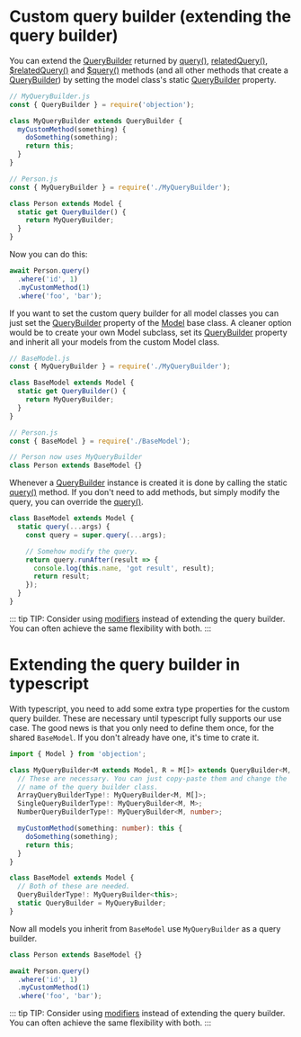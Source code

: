 # Custom query builder (extending the query builder)

You can extend the [QueryBuilder](/api/query-builder/) returned by [query()](/api/model/static-methods.html#static-query), [relatedQuery()](/api/model/static-methods.html#static-relatedquery), [\$relatedQuery()](/api/model/instance-methods.html#relatedquery) and [\$query()](/api/model/instance-methods.html#query) methods (and all other methods that create a [QueryBuilder](/api/query-builder/)) by setting the model class's static [QueryBuilder](/api/model/static-methods.html#static-querybuilder) property.

```js
// MyQueryBuilder.js
const { QueryBuilder } = require('objection');

class MyQueryBuilder extends QueryBuilder {
  myCustomMethod(something) {
    doSomething(something);
    return this;
  }
}

// Person.js
const { MyQueryBuilder } = require('./MyQueryBuilder');

class Person extends Model {
  static get QueryBuilder() {
    return MyQueryBuilder;
  }
}
```

Now you can do this:

```js
await Person.query()
  .where('id', 1)
  .myCustomMethod(1)
  .where('foo', 'bar');
```

If you want to set the custom query builder for all model classes you can just set the [QueryBuilder](/api/model/static-methods.html#static-querybuilder) property of the [Model](/api/model/) base class. A cleaner option would be to create your own Model subclass, set its [QueryBuilder](/api/query-builder/) property and inherit all your models from the custom Model class.

```js
// BaseModel.js
const { MyQueryBuilder } = require('./MyQueryBuilder');

class BaseModel extends Model {
  static get QueryBuilder() {
    return MyQueryBuilder;
  }
}

// Person.js
const { BaseModel } = require('./BaseModel');

// Person now uses MyQueryBuilder
class Person extends BaseModel {}
```

Whenever a [QueryBuilder](/api/query-builder/) instance is created it is done by calling the static [query()](/api/model/static-methods.html#static-query) method. If you don't need to add methods, but simply modify the query, you can override the [query()](/api/model/static-methods.html#static-query).

```js
class BaseModel extends Model {
  static query(...args) {
    const query = super.query(...args);

    // Somehow modify the query.
    return query.runAfter(result => {
      console.log(this.name, 'got result', result);
      return result;
    });
  }
}
```

::: tip
TIP: Consider using [modifiers](/recipes/modifiers.html#usage-in-a-query) instead of extending the query builder. You can often achieve the same flexibility with both.
:::

# Extending the query builder in typescript

With typescript, you need to add some extra type properties for the custom query builder. These are necessary until typescript fully supports our use case. The good news is that you only need to define them once, for the shared `BaseModel`. If you don't already have one, it's time to crate it.

```ts
import { Model } from 'objection';

class MyQueryBuilder<M extends Model, R = M[]> extends QueryBuilder<M, R> {
  // These are necessary. You can just copy-paste them and change the
  // name of the query builder class.
  ArrayQueryBuilderType!: MyQueryBuilder<M, M[]>;
  SingleQueryBuilderType!: MyQueryBuilder<M, M>;
  NumberQueryBuilderType!: MyQueryBuilder<M, number>;

  myCustomMethod(something: number): this {
    doSomething(something);
    return this;
  }
}

class BaseModel extends Model {
  // Both of these are needed.
  QueryBuilderType!: MyQueryBuilder<this>;
  static QueryBuilder = MyQueryBuilder;
}
```

Now all models you inherit from `BaseModel` use `MyQueryBuilder` as a query builder.

```js
class Person extends BaseModel {}

await Person.query()
  .where('id', 1)
  .myCustomMethod(1)
  .where('foo', 'bar');
```

::: tip
TIP: Consider using [modifiers](/recipes/modifiers.html#usage-in-a-query) instead of extending the query builder. You can often achieve the same flexibility with both.
:::
